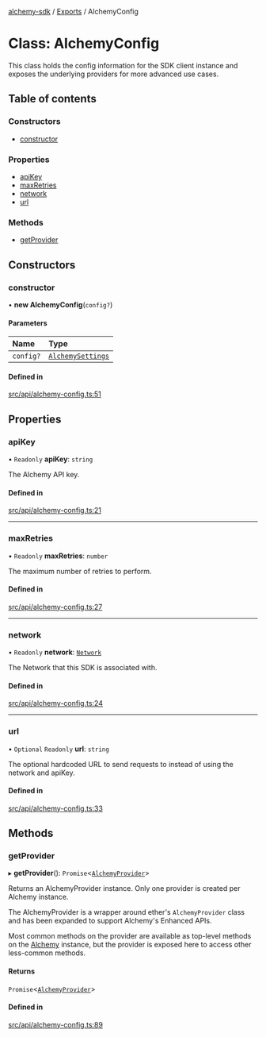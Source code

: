 [alchemy-sdk](../README.md) / [Exports](../modules.md) / AlchemyConfig

# Class: AlchemyConfig

This class holds the config information for the SDK client instance and
exposes the underlying providers for more advanced use cases.

## Table of contents

### Constructors

- [constructor](AlchemyConfig.md#constructor)

### Properties

- [apiKey](AlchemyConfig.md#apikey)
- [maxRetries](AlchemyConfig.md#maxretries)
- [network](AlchemyConfig.md#network)
- [url](AlchemyConfig.md#url)

### Methods

- [getProvider](AlchemyConfig.md#getprovider)

## Constructors

### constructor

• **new AlchemyConfig**(`config?`)

#### Parameters

| Name | Type |
| :------ | :------ |
| `config?` | [`AlchemySettings`](../interfaces/AlchemySettings.md) |

#### Defined in

[src/api/alchemy-config.ts:51](https://github.com/alchemyplatform/alchemy-sdk-js/blob/6507682/src/api/alchemy-config.ts#L51)

## Properties

### apiKey

• `Readonly` **apiKey**: `string`

The Alchemy API key.

#### Defined in

[src/api/alchemy-config.ts:21](https://github.com/alchemyplatform/alchemy-sdk-js/blob/6507682/src/api/alchemy-config.ts#L21)

___

### maxRetries

• `Readonly` **maxRetries**: `number`

The maximum number of retries to perform.

#### Defined in

[src/api/alchemy-config.ts:27](https://github.com/alchemyplatform/alchemy-sdk-js/blob/6507682/src/api/alchemy-config.ts#L27)

___

### network

• `Readonly` **network**: [`Network`](../enums/Network.md)

The Network that this SDK is associated with.

#### Defined in

[src/api/alchemy-config.ts:24](https://github.com/alchemyplatform/alchemy-sdk-js/blob/6507682/src/api/alchemy-config.ts#L24)

___

### url

• `Optional` `Readonly` **url**: `string`

The optional hardcoded URL to send requests to instead of using the network
and apiKey.

#### Defined in

[src/api/alchemy-config.ts:33](https://github.com/alchemyplatform/alchemy-sdk-js/blob/6507682/src/api/alchemy-config.ts#L33)

## Methods

### getProvider

▸ **getProvider**(): `Promise`<[`AlchemyProvider`](AlchemyProvider.md)\>

Returns an AlchemyProvider instance. Only one provider is created per
Alchemy instance.

The AlchemyProvider is a wrapper around ether's `AlchemyProvider` class and
has been expanded to support Alchemy's Enhanced APIs.

Most common methods on the provider are available as top-level methods on
the [Alchemy](Alchemy.md) instance, but the provider is exposed here to access
other less-common methods.

#### Returns

`Promise`<[`AlchemyProvider`](AlchemyProvider.md)\>

#### Defined in

[src/api/alchemy-config.ts:89](https://github.com/alchemyplatform/alchemy-sdk-js/blob/6507682/src/api/alchemy-config.ts#L89)
